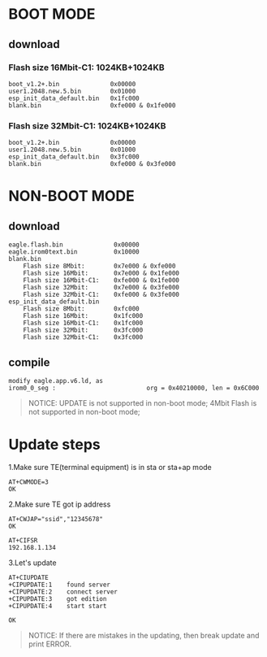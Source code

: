 # BOOT MODE
## download
### Flash size 16Mbit-C1: 1024KB+1024KB
    boot_v1.2+.bin              0x00000
    user1.2048.new.5.bin        0x01000
    esp_init_data_default.bin   0x1fc000
    blank.bin                   0xfe000 & 0x1fe000


### Flash size 32Mbit-C1: 1024KB+1024KB
    boot_v1.2+.bin              0x00000
    user1.2048.new.5.bin        0x01000
    esp_init_data_default.bin   0x3fc000
    blank.bin                   0xfe000 & 0x3fe000

# NON-BOOT MODE
## download
    eagle.flash.bin              0x00000
    eagle.irom0text.bin          0x10000
    blank.bin
        Flash size 8Mbit:        0x7e000 & 0xfe000
        Flash size 16Mbit:       0x7e000 & 0x1fe000
        Flash size 16Mbit-C1:    0xfe000 & 0x1fe000
        Flash size 32Mbit:       0x7e000 & 0x3fe000
        Flash size 32Mbit-C1:    0xfe000 & 0x3fe000
    esp_init_data_default.bin    
        Flash size 8Mbit:        0xfc000
        Flash size 16Mbit:       0x1fc000
        Flash size 16Mbit-C1:    0x1fc000
        Flash size 32Mbit:       0x3fc000
        Flash size 32Mbit-C1:    0x3fc000
 
## compile
    modify eagle.app.v6.ld, as
    irom0_0_seg :                         org = 0x40210000, len = 0x6C000
    

> NOTICE: UPDATE is not supported in non-boot mode; 4Mbit Flash is not supported in non-boot mode;

# Update steps
1.Make sure TE(terminal equipment) is in sta or sta+ap mode

    AT+CWMODE=3
    OK

2.Make sure TE got ip address

    AT+CWJAP="ssid","12345678"
    OK
    
    AT+CIFSR
    192.168.1.134

3.Let's update

    AT+CIUPDATE
    +CIPUPDATE:1    found server
    +CIPUPDATE:2    connect server
    +CIPUPDATE:3    got edition
    +CIPUPDATE:4    start start
    
    OK

> NOTICE: If there are mistakes in the updating, then break update and print ERROR.